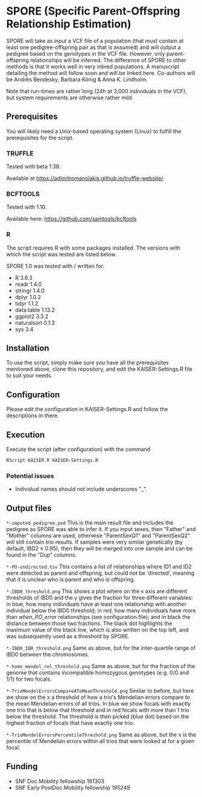 # SPORE (Specific Parent-Offspring Relationship Estimation)

SPORE will take as input a VCF file of a population (that *must* contain at least one pedigree-offspring pair as that is assumed) and will output a pedigree based on the genotypes in the VCF file. However, only parent-offspring relationships will be inferred. The difference of SPORE to other methods is that it works well in very inbred populations. A manuscript detailing the method will follow soon and will be linked here. Co-authors will be Andrés Bendesky, Barbara König & Anna K. Lindholm.

Note that run-times are rather long (24h at 3,000 individuals in the VCF), but system requirements are otherwise rather mild.

## Prerequisites

You will likely need a Unix-based operating system (Linux) to fulfill the prerequisites for the script. 

### TRUFFLE

Tested with beta 1.38.

Available at <https://adimitromanolakis.github.io/truffle-website/>.

### BCFTOOLS

Tested with 1.10.

Available here: <https://github.com/samtools/bcftools>

### R

The script requires R with some packages installed. The versions with which the script was tested are listed below.

SPORE 1.0 was tested with / written for:

* R 3.6.3
* readr 1.4.0
* stringr 1.4.0
* dplyr 1.0.2
* tidyr 1.1.2
* data.table 1.13.2
* ggplot2 3.3.2
* naturalsort 0.1.3
* sys 3.4

## Installation

To use the script, simply make sure you have all the prerequisites mentioned above, clone this repository, and edit the KAISER-Settings.R file to suit your needs.

## Configuration

Please edit the configuration in KAISER-Settings.R and follow the descriptions in there.

## Execution

Execute the script (after configuration) with the command

```` bash
RScript KAISER.R KAISER-Settings.R
````

### Potential issues

* Individual names should not include underscores "_".

## Output files

`*-imputed_pedigree.ped` This is the main result file and includes the pedigree as SPORE was able to infer it. If you input sexes, then "Father" and "Mother" columns are used, otherwise "ParentSexQ1" and "ParentSexQ2" will still contain trio results. If samples were very similar genetically (by default, IBD2 $\geq$ 0.95), then they will be merged into one sample and can be found in the "Dup" columns.

`*-PO-undirected.tsv` This contains a list of relationships where ID1 and ID2 were detected as parent and offspring, but could not be 'directed', meaning that it is unclear who is parent and who is offspring.

`*-IBD0_threshold.png` This shows a plot where on the x axis are different thresholds of IBD0 and the y gives the fraction for three different variables: in blue, how many individuals have at least one relationship with another individual below the IBD0 threshold; in red, how many individuals have more than *when_PO_error* relationships (see configuration file); and in black the distance between those two fractions. The black dot highlights the maximum value of the black line, which is also written on the top left, and was subsequently used as a threshold by SPORE.

`*-IBD0_IQR_threshold.png` Same as above, but for the inter-quartile range of IBD0 between the chromosomes.

`*-homo_mendel_rel_threshold.png` Same as above, but for the fraction of the genome that contains incompatible homozygous genotypes (e.g. 0/0 and 1/1) for two focals.

`*-TrioMendelErrorsComparedToMeanThreshold.png` Similar to before, but here we show on the x a threshold of how a trio's Mendelian errors compare to the mean Mendelian errors of all trios. In blue we show focals with exactly one trio that is below that threshold and in red focals with more than 1 trio below the threshold. The threshold is then picked (blue dot) based on the highest fraction of focals that have exactly one trio.

`*-TrioMendelErrorsPercentileThreshold.png` Same as above, but the x is the percentile of Mendelian errors within all trios that were looked at for a given focal.


## Funding

* SNF Doc.Mobility fellowship 181303
* SNF Early PostDoc.Mobility fellowship 195249
